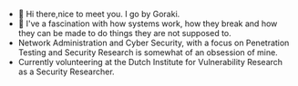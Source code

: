 - 👋 Hi there,nice to meet you. I go by Goraki.
- 👀 I've a fascination with how systems work, how they break and how they can be made to do things they are not supposed to. 
- Network Administration and Cyber Security, with a focus on Penetration Testing and Security Research is somewhat of an obsession of mine. 
- Currently volunteering at the Dutch Institute for Vulnerability Research as a Security Researcher.
<!---
Goraki1994/Goraki1994 is a ✨ special ✨ repository because its `README.md` (this file) appears on your GitHub profile.
You can click the Preview link to take a look at your changes.
--->
